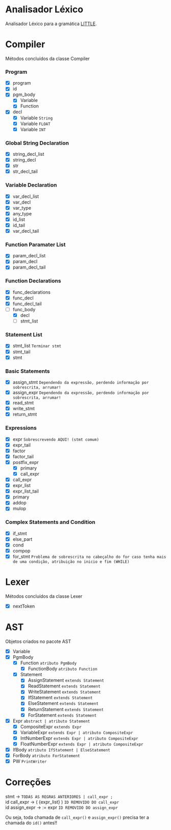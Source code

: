 # Analisador Léxico
Analisador Léxico para a gramática [LITTLE](https://sites.google.com/site/amitsabne/little-programming-language---grammar).

# Compiler
Métodos concluídos da classe Compiler

### Program
- [x] program
- [x] id
- [x] pgm_body
    - [x] Variable
    - [x] Function
- [x] decl
    - [x] Variable `String`
    - [x] Variable `FLOAT`
    - [x] Variable `INT`

### Global String Declaration
- [x] string_decl_list
- [x] string_decl
- [x] str
- [x] str_decl_tail

### Variable Declaration
- [x] var_decl_list
- [x] var_decl
- [x] var_type
- [x] any_type
- [x] id_list
- [x] id_tail
- [x] var_decl_tail

### Function Paramater List
- [x] param_decl_list
- [x] param_decl
- [x] param_decl_tail

### Function Declarations
- [x] func_declarations
- [x] func_decl
- [x] func_decl_tail
- [ ] func_body
    - [x] decl
    - [ ] stmt_list

### Statement List
- [x] stmt_list `Terminar stmt`
- [x] stmt_tail
- [x] stmt 

### Basic Statements
- [x] assign_stmt `Dependendo da expressão, perdendo informação por sobrescrita, arrumar!`
- [x] assign_expr `Dependendo da expressão, perdendo informação por sobrescrita, arrumar!`
- [x] read_stmt
- [x] write_stmt
- [x] return_stmt

### Expressions
- [x] expr `Sobrescrevendo AQUI! (stmt comum)`
- [x] expr_tail
- [x] factor
- [x] factor_tail
- [x] postfix_expr
    - [x] primary
    - [x] call_expr
- [x] call_expr
- [x] expr_list
- [x] expr_list_tail
- [x] primary
- [x] addop
- [x] mulop

### Complex Statements and Condition
- [x] if_stmt
- [x] else_part
- [x] cond
- [x] compop
- [x] for_stmt `Problema de sobrescrita no cabeçalho do for caso tenha mais de uma condição, atribuição no inicio e fim (WHILE)`

# Lexer
Métodos concluídos da classe Lexer

- [x] nextToken

# AST
Objetos criados no pacote AST

- [x] Variable
- [x] PgmBody
    - [x] Function `atributo PgmBody`
        - [x] FunctionBody `atributo Function`
    - [x] Statement
        - [x] AssignStatement `extends Statement`
        - [x] ReadStatement `extends Statement`
        - [x] WriteStatement `extends Statement`
        - [x] IfStatement `extends Statement`
        - [x] ElseStatement `extends Statement`
        - [x] ReturnStatement `extends Statement`
        - [x] ForStatement `extends Statement`
- [x] Expr `abstract | atributo Statement`
    - [x] CompositeExpr `extends Expr`
    - [x] VariableExpr `extends Expr | atributo CompositeExpr`
    - [x] IntNumberExpr `extends Expr | atributo CompositeExpr`
    - [x] FloatNumberExpr `extends Expr | atributo CompositeExpr`
- [x] IfBody `atributo IfStatement | ElseStatement`
- [x] ForBody `atributo ForStatement`
- [x] PW `PrintWriter`

# Correções
stmt -> `TODAS AS REGRAS ANTERIORES | call_expr ;`<br/>
id call_expr -> ( {expr_list} ) `ID REMOVIDO DO call_expr`<br/>
id assign_expr -> := expr `ID REMOVIDO DO assign_expr`<br/>

Ou seja, toda chamada de `call_expr()` e `assign_expr()` precisa ter a chamada do `id()` antes!!
